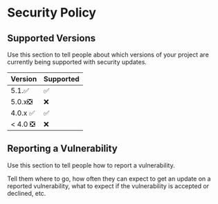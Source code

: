# Security Policy

## Supported Versions

Use this section to tell people about which versions of your project are
currently being supported with security updates.

| Version | Supported          |
| ------- | ------------------ |
| 5.1.✅   | :white_check_mark: |
| 5.0.x❎   | :x:                |
| 4.0.x ✅  | :white_check_mark: |
| < 4.0  ❎ | :x:                |

## Reporting a Vulnerability

Use this section to tell people how to report a vulnerability.

Tell them where to go, how often they can expect to get an update on a
reported vulnerability, what to expect if the vulnerability is accepted or
declined, etc.
